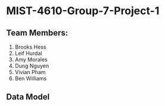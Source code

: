 # MIST-4610-Group-7-Project-1

## Team Members:
1. Brooks Hess
2. Leif Hurdal
3. Amy Morales
4. Dung Nguyen
5. Vivian Pham
6. Ben Williams

## Data Model
